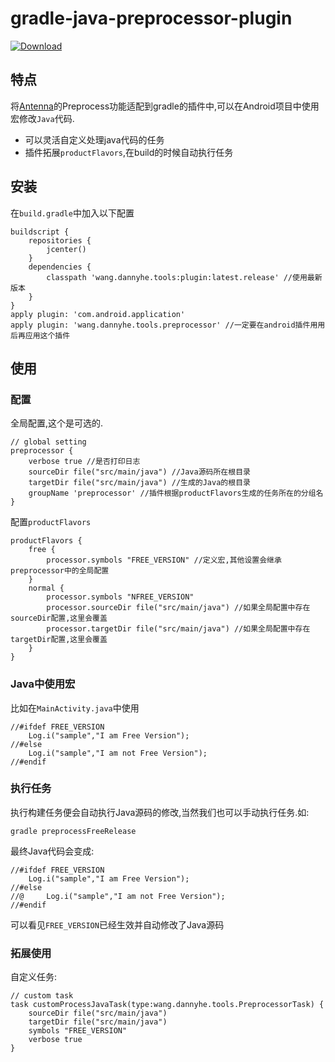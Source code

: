 # gradle-java-preprocessor-plugin

[ ![Download](https://api.bintray.com/packages/dannyjiajia/gradle-plugins/plugin/images/download.svg) ](https://bintray.com/dannyjiajia/gradle-plugins/plugin/_latestVersion)

## 特点
将[Antenna](http://antenna.sourceforge.net/wtkpreprocess.php)的Preprocess功能适配到gradle的插件中,可以在Android项目中使用宏修改`Java`代码.

* 可以灵活自定义处理java代码的任务
* 插件拓展`productFlavors`,在build的时候自动执行任务

## 安装

在`build.gradle`中加入以下配置

~~~
buildscript {
    repositories {
        jcenter()
    }
    dependencies {
        classpath 'wang.dannyhe.tools:plugin:latest.release' //使用最新版本
    }
}
apply plugin: 'com.android.application'
apply plugin: 'wang.dannyhe.tools.preprocessor' //一定要在android插件用用后再应用这个插件
~~~

## 使用

### 配置

全局配置,这个是可选的.

~~~
// global setting
preprocessor {
    verbose true //是否打印日志
    sourceDir file("src/main/java") //Java源码所在根目录
    targetDir file("src/main/java") //生成的Java的根目录
    groupName 'preprocessor' //插件根据productFlavors生成的任务所在的分组名
}

~~~

配置`productFlavors`

~~~
productFlavors {
	free {
	    processor.symbols "FREE_VERSION" //定义宏,其他设置会继承preprocessor中的全局配置
	}
	normal {
	    processor.symbols "NFREE_VERSION"
	    processor.sourceDir file("src/main/java") //如果全局配置中存在sourceDir配置,这里会覆盖
	    processor.targetDir file("src/main/java") //如果全局配置中存在targetDir配置,这里会覆盖
	}
}
~~~


### Java中使用宏

比如在`MainActivity.java`中使用

~~~
//#ifdef FREE_VERSION
	Log.i("sample","I am Free Version");
//#else
	Log.i("sample","I am not Free Version");
//#endif
~~~

### 执行任务

执行构建任务便会自动执行Java源码的修改,当然我们也可以手动执行任务.如:

~~~
gradle preprocessFreeRelease
~~~

最终Java代码会变成:

~~~
//#ifdef FREE_VERSION
	Log.i("sample","I am Free Version");
//#else
//@		Log.i("sample","I am not Free Version");
//#endif
~~~

可以看见`FREE_VERSION`已经生效并自动修改了Java源码

### 拓展使用

自定义任务:

~~~
// custom task
task customProcessJavaTask(type:wang.dannyhe.tools.PreprocessorTask) {
    sourceDir file("src/main/java")
    targetDir file("src/main/java")
    symbols "FREE_VERSION"
    verbose true
}
~~~